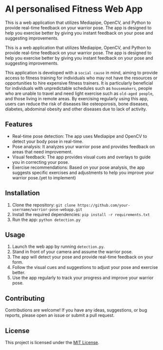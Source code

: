 # AI personalised Fitness Web App

This is a web application that utilizes Mediapipe, OpenCV, and Python to provide real-time feedback on your warrior pose. The app is designed to help you exercise better by giving you instant feedback on your pose and suggesting improvements.

This is a web application that utilizes Mediapipe, OpenCV, and Python to provide real-time feedback on your warrior pose. The app is designed to help you exercise better by giving you instant feedback on your pose and suggesting improvements.

This application is developed with a `social cause` in mind, aiming to provide access to fitness training for individuals who may not have the resources or opportunities to hire expensive fitness trainers. It is particularly beneficial for individuals with unpredictable schedules such as `housemakers`, people who are unable to travel and need light exercise such as `old-aged people`, and those living in remote areas. By exercising regularly using this app, users can reduce the risk of diseases like osteoporosis, bone diseases, diabetes, abdominal obesity and other diseases due to lack of activity.

## Features

- Real-time pose detection: The app uses Mediapipe and OpenCV to detect your body pose in real-time.
- Pose analysis: It analyzes your warrior pose and provides feedback on areas that need improvement.
- Visual feedback: The app provides visual cues and overlays to guide you in correcting your pose.
- Exercise recommendations: Based on your pose analysis, the app suggests specific exercises and adjustments to help you improve your warrior pose.(yet to implement)

## Installation

1. Clone the repository: `git clone https://github.com/your-username/warrior-pose-webapp.git`
2. Install the required dependencies: `pip install -r requirements.txt`
3. Run the app: `python detection.py`

## Usage

1. Launch the web app by running `detection.py`.
2. Stand in front of your camera and assume the warrior pose.
3. The app will detect your pose and provide real-time feedback on your form.
4. Follow the visual cues and suggestions to adjust your pose and exercise better.
5. Use the app regularly to track your progress and improve your warrior pose.

## Contributing

Contributions are welcome! If you have any ideas, suggestions, or bug reports, please open an issue or submit a pull request.

## License

This project is licensed under the [MIT License](LICENSE).

